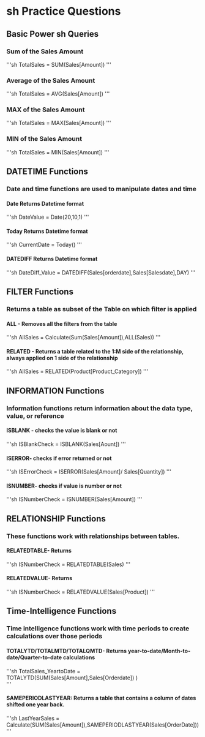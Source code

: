 # sh Practice Questions

## Basic Power sh Queries

### Sum of the Sales Amount
'''sh
TotalSales = SUM(Sales[Amount])
'''

### Average of the Sales Amount
'''sh
TotalSales = AVG(Sales[Amount])
'''

### MAX of the Sales Amount
'''sh
TotalSales = MAX(Sales[Amount])
'''

### MIN of the Sales Amount
'''sh
TotalSales = MIN(Sales[Amount])
'''

## DATETIME Functions
### Date and time functions are used to manipulate dates and time

#### Date Returns Datetime format
'''sh
DateValue = Date(20,10,1)
'''

#### Today Returns Datetime format
'''sh
CurrentDate = Today()
'''
#### DATEDIFF Returns Datetime format
'''sh
DateDiff_Value = DATEDIFF(Sales[orderdate],Sales[Salesdate],DAY)
'''

## FILTER Functions
### Returns a table as subset of the Table on which filter is applied

#### ALL - Removes all the filters from the table
'''sh
 AllSales = Calculate(Sum(Sales[Amount]),ALL(Sales)) 
'''

#### RELATED - Returns a table related to the 1:M side of the relationship, always applied on 1 side of the relationship
'''sh
 AllSales = RELATED(Product[Product_Category]) 
'''

## INFORMATION Functions
### Information functions return information about the data type, value, or reference

#### ISBLANK - checks the value is blank or not

'''sh
 ISBlankCheck = ISBLANK(Sales[Aount])
'''

#### ISERROR- checks if error returned or not

'''sh
 ISErrorCheck = ISERROR(Sales[Amount]/ Sales[Quantity])
'''

#### ISNUMBER- checks if value is number or not

'''sh
 ISNumberCheck = ISNUMBER(Sales[Amount])
'''


## RELATIONSHIP Functions
### These functions work with relationships between tables.

#### RELATEDTABLE- Returns 
'''sh
 ISNumberCheck = RELATEDTABLE(Sales)
'''

#### RELATEDVALUE- Returns 
'''sh
 ISNumberCheck = RELATEDVALUE(Sales[Product])
'''

## Time-Intelligence Functions
### Time intelligence functions work with time periods to create calculations over those periods

#### TOTALYTD/TOTALMTD/TOTALQMTD- Returns year-to-date/Month-to-date/Quarter-to-date calculations
'''sh
    TotalSales_YeartoDate = TOTALYTD(SUM(Sales[Amount],Sales[Orderdate])
    )   
'''

#### SAMEPERIODLASTYEAR: Returns a table that contains a column of dates shifted one year back.
'''sh
   LastYearSales = Calculate(SUM(Sales[Amount]),SAMEPERIODLASTYEAR(Sales[OrderDate]))
'''